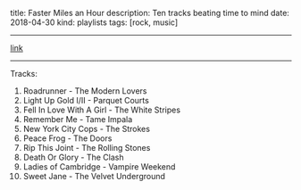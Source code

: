 title: Faster Miles an Hour
description: Ten tracks beating time to mind
date: 2018-04-30
kind: playlists
tags: [rock, music]

---

[link](https://www.youtube.com/playlist?list=PLM-aKZ8SpwXca5U8AJ22ha5BtGMRZkTua)

---

Tracks:

1. Roadrunner - The Modern Lovers
2. Light Up Gold I/II - Parquet Courts
3. Fell In Love With A Girl - The White Stripes
4. Remember Me - Tame Impala
5. New York City Cops - The Strokes
6. Peace Frog - The Doors
7. Rip This Joint - The Rolling Stones
8. Death Or Glory - The Clash
9. Ladies of Cambridge - Vampire Weekend
10. Sweet Jane - The Velvet Underground
